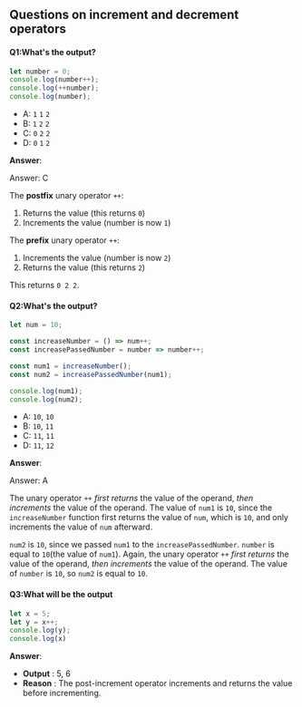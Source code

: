 ## Questions on increment and decrement operators 

#### Q1:What's the output?

```js
let number = 0;
console.log(number++);
console.log(++number);
console.log(number);
```

- A: `1` `1` `2`
- B: `1` `2` `2`
- C: `0` `2` `2`
- D: `0` `1` `2`

**Answer**:

Answer: C

The **postfix** unary operator `++`:

1. Returns the value (this returns `0`)
2. Increments the value (number is now `1`)

The **prefix** unary operator `++`:

1. Increments the value (number is now `2`)
2. Returns the value (this returns `2`)

This returns `0 2 2`.

#### Q2:What's the output?

```js
let num = 10;

const increaseNumber = () => num++;
const increasePassedNumber = number => number++;

const num1 = increaseNumber();
const num2 = increasePassedNumber(num1);

console.log(num1);
console.log(num2);
```

- A: `10`, `10`
- B: `10`, `11`
- C: `11`, `11`
- D: `11`, `12`

**Answer**:

Answer: A

The unary operator `++` *first returns* the value of the operand, *then increments* the value of the operand. The value of `num1` is `10`, since the `increaseNumber` function first returns the value of `num`, which is `10`, and only increments the value of `num` afterward.

`num2` is `10`, since we passed `num1` to the `increasePassedNumber`. `number` is equal to `10`(the value of `num1`). Again, the unary operator `++` *first returns* the value of the operand, *then increments* the value of the operand. The value of `number` is `10`, so `num2` is equal to `10`.

#### Q3:**What will be the output**

```js
let x = 5;
let y = x++;
console.log(y);
console.log(x)
```

**Answer**:

- **Output** : 5, 6
- **Reason** : The post-increment operator increments and returns the value before incrementing.